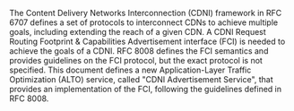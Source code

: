 <!-- Skip header line -->

The Content Delivery Networks Interconnection (CDNI) framework in RFC 6707
defines a set of protocols to interconnect CDNs to achieve multiple goals,
including extending the reach of a given CDN. A CDNI Request Routing Footprint
&amp; Capabilities Advertisement interface (FCI) is needed to achieve the goals
of a CDNI. RFC 8008 defines the FCI semantics and provides
guidelines on the FCI protocol, but the exact protocol is not specified. This
document defines a new Application-Layer Traffic Optimization (ALTO) service,
called "CDNI Advertisement Service", that provides an implementation of the FCI,
following the guidelines defined in RFC 8008.

<!--
The Content Delivery Networks Interconnection (CDNI) framework
defines a set of protocols to interconnect CDNs, to achieve multiple
goals such as extending the reach of a given CDN to areas that are
not covered by that particular CDN. One component that is needed to
achieve the goal of CDNI described in CDNI framework is the CDNI
Request Routing Footprint &amp; Capabilities Advertisement interface
(FCI). RFC 8008 defines precisely the semantics of FCI and provides
guidelines on the FCI protocol, but the exact protocol is explicitly
outside the scope of that document. This document defines a new
Application-Layer Traffic Optimization (ALTO) service called "CDNI
Advertisement Service" that provides an implementation of the FCI, following
the guidelines defined in RFC 8008.
-->
